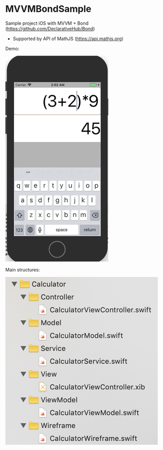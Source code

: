 # MVVMBondSample
Sample project iOS with MVVM + Bond (https://github.com/DeclarativeHub/Bond)
- Supported by API of MathJS (https://api.mathjs.org)

Demo:

![](demo.gif)

Main structures:

![](structures.png)
